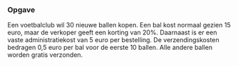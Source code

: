 ### Opgave

Een voetbalclub wil 30 nieuwe ballen kopen. Een bal kost normaal gezien 15 euro, maar de verkoper geeft een korting van 20%. Daarnaast is er een vaste administratiekost van 5 euro per bestelling. De verzendingskosten bedragen 0,5 euro per bal voor de eerste 10 ballen. Alle andere ballen worden gratis verzonden.